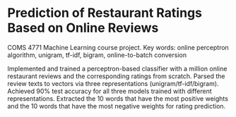 # Prediction of Restaurant Ratings Based on Online Reviews
COMS 4771 Machine Learning course project. Key words: online perceptron algorithm, unigram, tf-idf, bigram, online-to-batch conversion

Implemented and trained a perceptron-based classifier with a million online restaurant reviews and the corresponding ratings from scratch. Parsed the review texts to vectors via three representations (unigram/tf-idf/bigram). Achieved 90% test accuracy for all three models trained with different representations. Extracted the 10 words that have the most positive weights and the 10 words that have the most negative weights for rating prediction.
